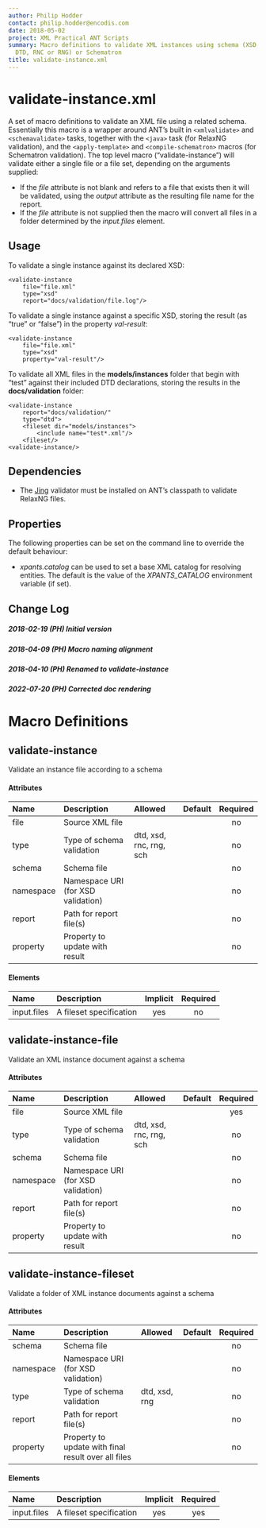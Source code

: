 ```yaml
---
author: Philip Hodder
contact: philip.hodder@encodis.com
date: 2018-05-02
project: XML Practical ANT Scripts
summary: Macro definitions to validate XML instances using schema (XSD,
  DTD, RNC or RNG) or Schematron
title: validate-instance.xml
---
```


# validate-instance.xml

A set of macro definitions to validate an XML file using a related
schema. Essentially this macro is a wrapper around ANT’s built in
`<xmlvalidate>` and `<schemavalidate>` tasks, together with the `<java>`
task (for RelaxNG validation), and the `<apply-template>` and
`<compile-schematron>` macros (for Schematron validation). The top level
macro (“validate-instance”) will validate either a single file or a file
set, depending on the arguments supplied:

-   If the *file* attribute is not blank and refers to a file that
    exists then it will be validated, using the *output* attribute as
    the resulting file name for the report.
-   If the *file* attribute is not supplied then the macro will convert
    all files in a folder determined by the *input.files* element.

## Usage

To validate a single instance against its declared XSD:

    <validate-instance
        file="file.xml"
        type="xsd"
        report="docs/validation/file.log"/>

To validate a single instance against a specific XSD, storing the result
(as “true” or “false”) in the property *val-result*:

    <validate-instance
        file="file.xml"
        type="xsd"
        property="val-result"/>

To validate all XML files in the **models/instances** folder that begin
with “test” against their included DTD declarations, storing the results
in the **docs/validation** folder:

    <validate-instance
        report="docs/validation/"
        type="dtd">
        <fileset dir="models/instances">
            <include name="test*.xml"/>
        <fileset/>
    <validate-instance/>

## Dependencies

-   The [Jing](http://www.thaiopensource.com/relaxng/jing.html)
    validator must be installed on ANT’s classpath to validate RelaxNG
    files.

## Properties

The following properties can be set on the command line to override the
default behaviour:

-   *xpants.catalog* can be used to set a base XML catalog for resolving
    entities. The default is the value of the *XPANTS_CATALOG*
    environment variable (if set).

## Change Log

##### 2018-02-19 (PH) Initial version

##### 2018-04-09 (PH) Macro naming alignment

##### 2018-04-10 (PH) Renamed to validate-instance

##### 2022-07-20 (PH) Corrected doc rendering

# Macro Definitions

## validate-instance

Validate an instance file according to a schema

#### Attributes

| Name      | Description                        | Allowed                 | Default | Required |
|:----------|:-----------------------------------|:------------------------|:-------:|:--------:|
| file      | Source XML file                    |                         |         |    no    |
| type      | Type of schema validation          | dtd, xsd, rnc, rng, sch |         |    no    |
| schema    | Schema file                        |                         |         |    no    |
| namespace | Namespace URI (for XSD validation) |                         |         |    no    |
| report    | Path for report file(s)            |                         |         |    no    |
| property  | Property to update with result     |                         |         |    no    |

#### Elements

| Name        | Description             | Implicit | Required |
|:------------|:------------------------|:--------:|:--------:|
| input.files | A fileset specification |   yes    |    no    |

## validate-instance-file

Validate an XML instance document against a schema

#### Attributes

| Name      | Description                        | Allowed                 | Default | Required |
|:----------|:-----------------------------------|:------------------------|:-------:|:--------:|
| file      | Source XML file                    |                         |         |   yes    |
| type      | Type of schema validation          | dtd, xsd, rnc, rng, sch |         |    no    |
| schema    | Schema file                        |                         |         |    no    |
| namespace | Namespace URI (for XSD validation) |                         |         |    no    |
| report    | Path for report file(s)            |                         |         |    no    |
| property  | Property to update with result     |                         |         |    no    |

## validate-instance-fileset

Validate a folder of XML instance documents against a schema

#### Attributes

| Name      | Description                                         | Allowed       | Default | Required |
|:----------|:----------------------------------------------------|:--------------|:-------:|:--------:|
| schema    | Schema file                                         |               |         |    no    |
| namespace | Namespace URI (for XSD validation)                  |               |         |    no    |
| type      | Type of schema validation                           | dtd, xsd, rng |         |    no    |
| report    | Path for report file(s)                             |               |         |    no    |
| property  | Property to update with final result over all files |               |         |    no    |

#### Elements

| Name        | Description             | Implicit | Required |
|:------------|:------------------------|:--------:|:--------:|
| input.files | A fileset specification |   yes    |   yes    |
